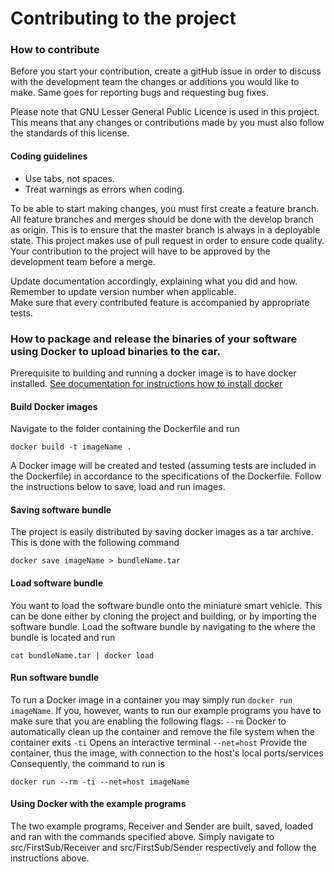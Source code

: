 # Contributing to the project
### How to contribute
Before you start your contribution, create a gitHub issue in order to discuss  with the development team the changes or additions you would like to make. Same goes for reporting bugs and requesting bug fixes. 

Please note that GNU Lesser General Public Licence is used in this project. This means that any changes or contributions made by you must also follow the standards of this license.

#### Coding guidelines
- Use tabs, not spaces. 
- Treat warnings as errors when coding.

To be able to start making changes, you must first create a feature branch. All feature branches and merges should be done with the develop branch as origin. This is to ensure that the master branch is always in a deployable state.
This project makes use of pull request in order to ensure code quality. Your contribution to the project will have to be approved by the development team before a merge.

Update documentation accordingly, explaining what you did and how. Remember to update version number when applicable.  
Make sure that every contributed feature is accompanied by appropriate tests.  

### How to package and release the binaries of your software using Docker to upload binaries to the car.

Prerequisite to building and running a docker image is to have docker installed. [See documentation for instructions how to install docker](https://docs.docker.com/install/linux/docker-ce/ubuntu/#install-using-the-repository)


#### Build Docker images
Navigate to the folder containing the Dockerfile and run 

`docker build -t imageName .` 

A Docker image will be created and tested (assuming tests are included in the Dockerfile) in accordance to the specifications of the Dockerfile. Follow the instructions below to save, load and run images.

#### Saving software bundle

The project is easily distributed by saving docker images as a tar archive. This is done with the following command 

`docker save imageName > bundleName.tar`

#### Load software bundle 
You want to load the software bundle onto the miniature smart vehicle. This can be done either by cloning the project and building, or by importing the software bundle. Load the software bundle by navigating to the where the bundle is located and run

`cat bundleName.tar | docker load`

#### Run software bundle
To run a Docker image in a container you may simply run `docker run imageName`.
If you, however, wants to run our example programs you have to make sure that you are enabling the following flags:
`--rm` Docker to automatically clean up the container and remove the file system when the container exits
`-ti` Opens an interactive terminal
`--net=host` Provide the container, thus the image, with connection to the host's local ports/services
Consequently, the command to run is 

`docker run --rm -ti --net=host imageName`

#### Using Docker with the example programs
The two example programs, Receiver and Sender are built, saved, loaded and ran with the commands specified above. Simply navigate to src/FirstSub/Receiver and src/FirstSub/Sender respectively and follow the instructions above.
